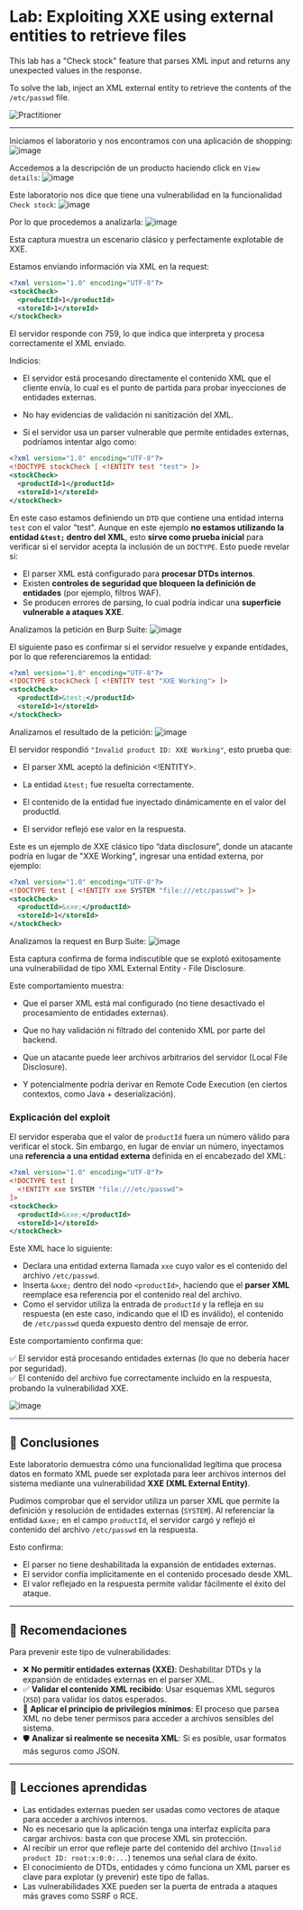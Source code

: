 # Lab: Exploiting XXE using external entities to retrieve files

This lab has a "Check stock" feature that parses XML input and returns any unexpected values in the response.

To solve the lab, inject an XML external entity to retrieve the contents of the `/etc/passwd` file.

![Practitioner](https://img.shields.io/badge/level-Apprentice-green) 

---


Iniciamos el laboratorio y nos encontramos con una aplicación de shopping:
![image](https://github.com/user-attachments/assets/56a61334-623e-4cfa-bd40-0b25b4550af0)

Accedemos a la descripción de un producto haciendo click en `View details`:
![image](https://github.com/user-attachments/assets/f8eae5bf-e647-4f4c-aff7-fb6974f55fee)

Este laboratorio nos dice que tiene una vulnerabilidad en la funcionalidad `Check stock`:
![image](https://github.com/user-attachments/assets/efc2f1da-39d8-411d-bcaa-bd09db8aa096)

Por lo que procedemos a analizarla:
![image](https://github.com/user-attachments/assets/d64ce980-fa52-40b3-bc1a-60c088c72e60)


Esta captura muestra un escenario clásico y perfectamente explotable de XXE.

Estamos enviando información vía XML en la request:
```xml
<?xml version="1.0" encoding="UTF-8"?>
<stockCheck>
  <productId>1</productId>
  <storeId>1</storeId>
</stockCheck>
```
El servidor responde con 759, lo que indica que interpreta y procesa correctamente el XML enviado.

Indicios:
- El servidor está procesando directamente el contenido XML que el cliente envía, lo cual es el punto de partida para probar inyecciones de entidades externas.

- No hay evidencias de validación ni sanitización del XML.

- Si el servidor usa un parser vulnerable que permite entidades externas, podríamos intentar algo como:
```xml
<?xml version="1.0" encoding="UTF-8"?>
<!DOCTYPE stockCheck [ <!ENTITY test "test"> ]>
<stockCheck>
  <productId>1</productId>
  <storeId>1</storeId>
</stockCheck>
```

En este caso estamos definiendo un `DTD` que contiene una entidad interna `test` con el valor "test".
Aunque en este ejemplo **no estamos utilizando la entidad `&test;` dentro del XML**, esto **sirve como prueba inicial** para verificar si el servidor acepta la inclusión de un `DOCTYPE`. Esto puede revelar si:

- El parser XML está configurado para **procesar DTDs internos**.
- Existen **controles de seguridad que bloqueen la definición de entidades** (por ejemplo, filtros WAF).
- Se producen errores de parsing, lo cual podría indicar una **superficie vulnerable a ataques XXE**.

Analizamos la petición en Burp Suite:
![image](https://github.com/user-attachments/assets/7fc94c72-0b57-4523-b9d7-6c0dd8c46277)

El siguiente paso es confirmar si el servidor resuelve y expande entidades, por lo que referenciaremos la entidad:
```xml
<?xml version="1.0" encoding="UTF-8"?>
<!DOCTYPE stockCheck [ <!ENTITY test "XXE Working"> ]>
<stockCheck>
  <productId>&test;</productId>
  <storeId>1</storeId>
</stockCheck>
```

Analizamos el resultado de la petición:
![image](https://github.com/user-attachments/assets/c5251071-f42b-4d64-af51-4ffd3d1f77e5)

El servidor respondió `"Invalid product ID: XXE Working"`, esto prueba que:

- El parser XML aceptó la definición <!ENTITY>.

- La entidad `&test;` fue resuelta correctamente.

- El contenido de la entidad fue inyectado dinámicamente en el valor del productId.

- El servidor reflejó ese valor en la respuesta.

Este es un ejemplo de XXE clásico tipo “data disclosure”, donde un atacante podría en lugar de "XXE Working", ingresar una entidad externa, por ejemplo:

```xml
<?xml version="1.0" encoding="UTF-8"?>
<!DOCTYPE test [ <!ENTITY xxe SYSTEM "file:///etc/passwd"> ]>
<stockCheck>
  <productId>&xxe;</productId>
  <storeId>1</storeId>
</stockCheck>
```

Analizamos la request en Burp Suite:
![image](https://github.com/user-attachments/assets/a430856a-57a7-487b-99e5-438e3fd6cc9f)

Esta captura confirma de forma indiscutible que se explotó exitosamente una vulnerabilidad de tipo XML External Entity - File Disclosure.

Este comportamiento muestra:

- Que el parser XML está mal configurado (no tiene desactivado el procesamiento de entidades externas).

- Que no hay validación ni filtrado del contenido XML por parte del backend.

- Que un atacante puede leer archivos arbitrarios del servidor (Local File Disclosure).

- Y potencialmente podría derivar en Remote Code Execution (en ciertos contextos, como Java + deserialización).

### Explicación del exploit

El servidor esperaba que el valor de `productId` fuera un número válido para verificar el stock. Sin embargo, en lugar de enviar un número, inyectamos una **referencia a una entidad externa** definida en el encabezado del XML:

```xml
<?xml version="1.0" encoding="UTF-8"?>
<!DOCTYPE test [
  <!ENTITY xxe SYSTEM "file:///etc/passwd">
]>
<stockCheck>
  <productId>&xxe;</productId>
  <storeId>1</storeId>
</stockCheck>
```

Este XML hace lo siguiente:

* Declara una entidad externa llamada `xxe` cuyo valor es el contenido del archivo `/etc/passwd`.
* Inserta `&xxe;` dentro del nodo `<productId>`, haciendo que el **parser XML** reemplace esa referencia por el contenido real del archivo.
* Como el servidor utiliza la entrada de `productId` y la refleja en su respuesta (en este caso, indicando que el ID es inválido), el contenido de `/etc/passwd` queda expuesto dentro del mensaje de error.

Este comportamiento confirma que:

✅ El servidor está procesando entidades externas (lo que no debería hacer por seguridad).  
✅ El contenido del archivo fue correctamente incluido en la respuesta, probando la vulnerabilidad XXE.


![image](https://github.com/user-attachments/assets/b4004786-829d-49cb-a26d-f78f7a49132c)



---

## 🔹 Conclusiones

Este laboratorio demuestra cómo una funcionalidad legítima que procesa datos en formato XML puede ser explotada para leer archivos internos del sistema mediante una vulnerabilidad **XXE (XML External Entity)**.

Pudimos comprobar que el servidor utiliza un parser XML que permite la definición y resolución de entidades externas (`SYSTEM`). Al referenciar la entidad `&xxe;` en el campo `productId`, el servidor cargó y reflejó el contenido del archivo `/etc/passwd` en la respuesta.

Esto confirma:

* El parser no tiene deshabilitada la expansión de entidades externas.
* El servidor confía implícitamente en el contenido procesado desde XML.
* El valor reflejado en la respuesta permite validar fácilmente el éxito del ataque.

---

## 👤 Recomendaciones

Para prevenir este tipo de vulnerabilidades:

* ❌ **No permitir entidades externas (XXE)**: Deshabilitar DTDs y la expansión de entidades externas en el parser XML.
* ✅ **Validar el contenido XML recibido**: Usar esquemas XML seguros (`XSD`) para validar los datos esperados.
* 🔐 **Aplicar el principio de privilegios mínimos**: El proceso que parsea XML no debe tener permisos para acceder a archivos sensibles del sistema.
* 🛡️ **Analizar si realmente se necesita XML**: Si es posible, usar formatos más seguros como JSON.

---

## 📃 Lecciones aprendidas

* Las entidades externas pueden ser usadas como vectores de ataque para acceder a archivos internos.
* No es necesario que la aplicación tenga una interfaz explícita para cargar archivos: basta con que procese XML sin protección.
* Al recibir un error que refleje parte del contenido del archivo (`Invalid product ID: root:x:0:0:...`) tenemos una señal clara de éxito.
* El conocimiento de DTDs, entidades y cómo funciona un XML parser es clave para explotar (y prevenir) este tipo de fallas.
* Las vulnerabilidades XXE pueden ser la puerta de entrada a ataques más graves como SSRF o RCE.



